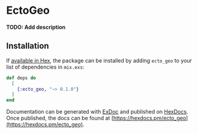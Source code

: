 # EctoGeo

**TODO: Add description**

## Installation

If [available in Hex](https://hex.pm/docs/publish), the package can be installed
by adding `ecto_geo` to your list of dependencies in `mix.exs`:

```elixir
def deps do
  [
    {:ecto_geo, "~> 0.1.0"}
  ]
end
```

Documentation can be generated with [ExDoc](https://github.com/elixir-lang/ex_doc)
and published on [HexDocs](https://hexdocs.pm). Once published, the docs can
be found at [https://hexdocs.pm/ecto_geo](https://hexdocs.pm/ecto_geo).

